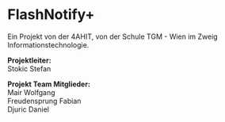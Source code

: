 FlashNotify+
============

Ein Projekt von der 4AHIT, von der Schule TGM - Wien im Zweig Informationstechnologie.

**Projektleiter:**	
Stokic Stefan

**Projekt Team Mitglieder:**	
Mair Wolfgang	
Freudensprung Fabian	
Djuric Daniel	
